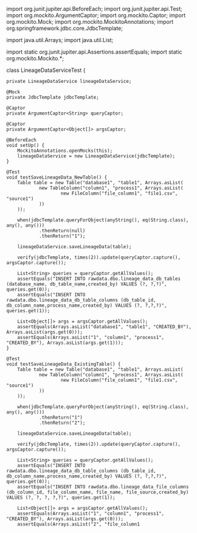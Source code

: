 import org.junit.jupiter.api.BeforeEach;
import org.junit.jupiter.api.Test;
import org.mockito.ArgumentCaptor;
import org.mockito.Captor;
import org.mockito.Mock;
import org.mockito.MockitoAnnotations;
import org.springframework.jdbc.core.JdbcTemplate;

import java.util.Arrays;
import java.util.List;

import static org.junit.jupiter.api.Assertions.assertEquals;
import static org.mockito.Mockito.*;

class LineageDataServiceTest {

    private LineageDataService lineageDataService;

    @Mock
    private JdbcTemplate jdbcTemplate;

    @Captor
    private ArgumentCaptor<String> queryCaptor;

    @Captor
    private ArgumentCaptor<Object[]> argsCaptor;

    @BeforeEach
    void setUp() {
        MockitoAnnotations.openMocks(this);
        lineageDataService = new LineageDataService(jdbcTemplate);
    }

    @Test
    void testSaveLineageData_NewTable() {
        Table table = new Table("database1", "table1", Arrays.asList(
                new TableColumn("column1", "process1", Arrays.asList(
                        new FileColumn("file_column1", "file1.csv", "source1")
                ))
        ));

        when(jdbcTemplate.queryForObject(anyString(), eq(String.class), any(), any()))
                .thenReturn(null)
                .thenReturn("1");

        lineageDataService.saveLineageData(table);

        verify(jdbcTemplate, times(2)).update(queryCaptor.capture(), argsCaptor.capture());

        List<String> queries = queryCaptor.getAllValues();
        assertEquals("INSERT INTO rawdata.dbo.lineage_data_db_tables (database_name, db_table_name,created_by) VALUES (?, ?,?)", queries.get(0));
        assertEquals("INSERT INTO rawdata.dbo.lineage_data_db_table_columns (db_table_id, db_column_name,process_name,created_by) VALUES (?, ?,?,?)", queries.get(1));

        List<Object[]> args = argsCaptor.getAllValues();
        assertEquals(Arrays.asList("database1", "table1", "CREATED_BY"), Arrays.asList(args.get(0)));
        assertEquals(Arrays.asList("1", "column1", "process1", "CREATED_BY"), Arrays.asList(args.get(1)));
    }

    @Test
    void testSaveLineageData_ExistingTable() {
        Table table = new Table("database1", "table1", Arrays.asList(
                new TableColumn("column1", "process1", Arrays.asList(
                        new FileColumn("file_column1", "file1.csv", "source1")
                ))
        ));

        when(jdbcTemplate.queryForObject(anyString(), eq(String.class), any(), any()))
                .thenReturn("1")
                .thenReturn("2");

        lineageDataService.saveLineageData(table);

        verify(jdbcTemplate, times(2)).update(queryCaptor.capture(), argsCaptor.capture());

        List<String> queries = queryCaptor.getAllValues();
        assertEquals("INSERT INTO rawdata.dbo.lineage_data_db_table_columns (db_table_id, db_column_name,process_name,created_by) VALUES (?, ?,?,?)", queries.get(0));
        assertEquals("INSERT INTO rawdata.dbo.lineage_data_file_columns (db_column_id, file_column_name, file_name, file_source,created_by) VALUES (?, ?, ?, ?,?)", queries.get(1));

        List<Object[]> args = argsCaptor.getAllValues();
        assertEquals(Arrays.asList("1", "column1", "process1", "CREATED_BY"), Arrays.asList(args.get(0)));
        assertEquals(Arrays.asList("2", "file_column1 

